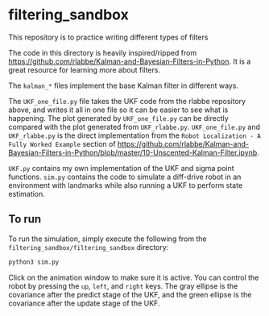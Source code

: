 # filtering_sandbox
This repository is to practice writing different types of filters

The code in this directory is heavily inspired/ripped from https://github.com/rlabbe/Kalman-and-Bayesian-Filters-in-Python.
It is a great resource for learning more about filters.

The `kalman_*` files implement the base Kalman filter in different ways.

The `UKF_one_file.py` file takes the UKF code from the rlabbe repository above, and writes it all in one file so it can be easier to see what is happening.
The plot generated by `UKF_one_file.py` can be directly compared with the plot generated from `UKF_rlabbe.py`.
`UKF_one_file.py` and `UKF_rlabbe.py` is the direct implementation from the `Robot Localization - A Fully Worked Example` section of https://github.com/rlabbe/Kalman-and-Bayesian-Filters-in-Python/blob/master/10-Unscented-Kalman-Filter.ipynb.

`UKF.py` contains my own implementation of the UKF and sigma point functions.
`sim.py` contains the code to simulate a diff-drive robot in an environment with landmarks while also running a UKF to perform state estimation.

## To run

To run the simulation, simply execute the following from the `filtering_sandbox/filtering_sandbox` directory:

```bash
python3 sim.py
```

Click on the animation window to make sure it is active.
You can control the robot by pressing the `up`, `left`, and `right` keys.
The gray ellipse is the covariance after the predict stage of the UKF, and the green ellipse is the covariance after the update stage of the UKF.
